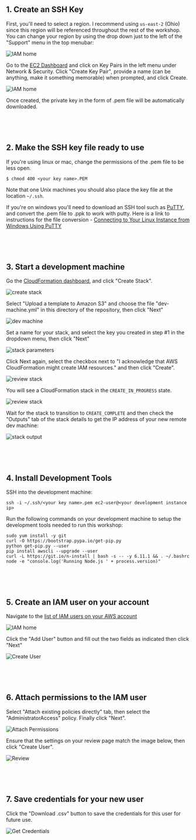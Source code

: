 ## 1. Create an SSH Key

First, you'll need to select a region. I recommend using `us-east-2` (Ohio) since this region will be referenced throughout the rest of the workshop. You can change your region by using the drop down just to the left of the "Support" menu in the top menubar:

![IAM home](./images/region.png)

Go to the [EC2 Dashboard](https://console.aws.amazon.com/ec2/home?region=us-east-2#KeyPairs:sort=keyName) and click on Key Pairs in the left menu under Network & Security. Click "Create Key Pair", provide a name (can be anything, make it something memorable) when prompted, and click Create. 

![IAM home](./images/create-keypair.png)

Once created, the private key in the form of .pem file will be automatically downloaded.

&nbsp;

&nbsp;

## 2. Make the SSH key file ready to use

If you're using linux or mac, change the permissions of the .pem file to be less open.

```
$ chmod 400 <your key name>.PEM
```

Note that one Unix machines you should also place the key file at the location `~/.ssh`.

If you're on windows you'll need to download an SSH tool such as [PuTTY](http://www.putty.org/), and convert the .pem file to .ppk to work with putty. Here is a link to instructions for the file conversion - [Connecting to Your Linux Instance from Windows Using PuTTY](http://docs.aws.amazon.com/AWSEC2/latest/UserGuide/putty.html)


&nbsp;

&nbsp;

## 3. Start a development machine

Go the [CloudFormation dashboard](https://console.aws.amazon.com/cloudformation/home?region=us-east-2#/stacks?filter=active), and click "Create Stack".

![create stack](./images/create-stack.png)

Select "Upload a template to Amazon S3" and choose the file "dev-machine.yml" in this directory of the repository, then click "Next"

![dev machine](./images/dev-machine.png)

Set a name for your stack, and select the key you created in step #1 in the dropdown menu, then click "Next"

![stack parameters](./images/stack-parameters.png)

Click Next again, select the checkbox next to "I acknowledge that AWS CloudFormation might create IAM resources." and then click "Create".

![review stack](./images/review-stack.png)

You will see a CloudFormation stack in the `CREATE_IN_PROGRESS` state.

![review stack](./images/create-in-progress.png)

Wait for the stack to transition to `CREATE_COMPLETE` and then check the "Outputs" tab of the stack details to get the IP address of your new remote dev machine:

![stack output](./images/stack-output.png)


&nbsp;

&nbsp;


## 4. Install Development Tools

SSH into the development machine:

```
ssh -i ~/.ssh/<your key name>.pem ec2-user@<your development instance ip>
```

Run the following commands on your development machine to setup the development tools needed to run this workshop:

```
sudo yum install -y git
curl -O https://bootstrap.pypa.io/get-pip.py
python get-pip.py --user
pip install awscli --upgrade --user
curl -L https://git.io/n-install | bash -s -- -y 6.11.1 && . ~/.bashrc
node -e "console.log('Running Node.js ' + process.version)"
```


&nbsp;

&nbsp;

## 5. Create an IAM user on your account

Navigate to the [list of IAM users on your AWS account](https://console.aws.amazon.com/iam/home#/users)

![IAM home](./images/iam-home.png)

Click the "Add User" button and fill out the two fields as indicated then click "Next"

![Create User](./images/create-user.png)

&nbsp;

&nbsp;


## 6. Attach permissions to the IAM user

Select "Attach existing policies directly" tab, then select the "AdministratorAccess" policy. Finally click "Next".

![Attach Permissions](./images/attach-permissions.png)

Ensure that the settings on your review page match the image below, then click "Create User".

![Review](./images/review.png)

&nbsp;

&nbsp;

## 7. Save credentials for your new user

Click the "Download .csv" button to save the credentials for this user for future use.

![Get Credentials](./images/get-credentials.png)
